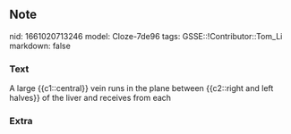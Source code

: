 ## Note
nid: 1661020713246
model: Cloze-7de96
tags: GSSE::!Contributor::Tom_Li
markdown: false

### Text
<div>
  A large {{c1::central}} vein runs in the plane between
  {{c2::right and left halves}} of the liver and receives from each
</div>

### Extra

